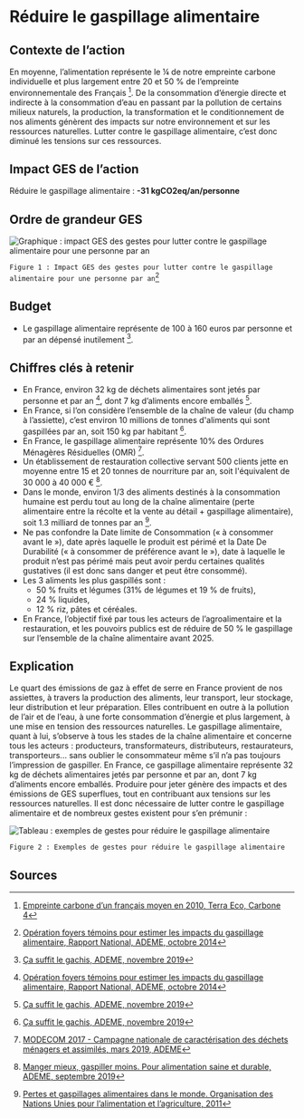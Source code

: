 # Réduire le gaspillage alimentaire

## Contexte de l’action

En moyenne, l’alimentation représente le ¼ de notre empreinte carbone individuelle et plus largement entre 20 et 50 % de l’empreinte environnementale des Français [^1]. De la consommation d’énergie directe et indirecte à la consommation d’eau en passant par la pollution de certains milieux naturels, la production, la transformation et le conditionnement de nos aliments génèrent des impacts sur notre environnement et sur les ressources naturelles.
Lutter contre le gaspillage alimentaire, c’est donc diminué les tensions sur ces ressources.

## Impact GES de l’action

Réduire le gaspillage alimentaire : **-31 kgCO2eq/an/personne**

## Ordre de grandeur GES

![Graphique : impact GES des gestes pour lutter contre le gaspillage alimentaire pour une personne par an](https://www.associationbilancarbone.fr/wp-content/uploads/2020/12/gaspi-alimentaire-fig1.jpg)

`Figure 1 : Impact GES des gestes pour lutter contre le gaspillage alimentaire pour une personne par an`[^2]

## Budget

- Le gaspillage alimentaire représente de 100 à 160 euros par personne et par an dépensé inutilement [^5].

## Chiffres clés à retenir

- En France, environ 32 kg de déchets alimentaires sont jetés par personne et par an [^2], dont 7 kg d’aliments encore emballés [^5].
- En France, si l’on considère l’ensemble de la chaîne de valeur (du champ à l’assiette), c’est environ 10 millions de tonnes d'aliments qui sont gaspillées par an, soit 150 kg par habitant [^5].
- En France, le gaspillage alimentaire représente 10% des Ordures Ménagères Résiduelles (OMR) [^6].
- Un établissement de restauration collective servant 500 clients jette en moyenne entre 15 et 20 tonnes de nourriture par an, soit l'équivalent de 30 000 à 40 000 € [^3].
- Dans le monde, environ 1/3 des aliments destinés à la consommation humaine est perdu tout au long de la chaîne alimentaire (perte alimentaire entre la récolte et la vente au détail + gaspillage alimentaire), soit 1.3 milliard de tonnes par an [^4].
- Ne pas confondre la Date limite de Consommation (« à consommer avant le »), date après laquelle le produit est périmé et la Date De Durabilité (« à consommer de préférence avant le »), date à laquelle le produit n’est pas périmé mais peut avoir perdu certaines qualités gustatives (il est donc sans danger et peut être consommé).
- Les 3 aliments les plus gaspillés sont :
  - 50 % fruits et légumes (31% de légumes et 19 % de fruits),
  - 24 % liquides,
  - 12 % riz, pâtes et céréales.
- En France, l’objectif fixé par tous les acteurs de l’agroalimentaire et la restauration, et les pouvoirs publics est de réduire de 50 % le gaspillage sur l’ensemble de la chaîne alimentaire avant 2025.

## Explication

Le quart des émissions de gaz à effet de serre en France provient de nos assiettes, à travers la production des aliments, leur transport, leur stockage, leur distribution et leur préparation. Elles contribuent en outre à la pollution de l’air et de l’eau, à une forte consommation d’énergie et plus largement, à une mise en tension des ressources naturelles.
Le gaspillage alimentaire, quant à lui, s’observe à tous les stades de la chaîne alimentaire et concerne tous les acteurs : producteurs, transformateurs, distributeurs, restaurateurs, transporteurs... sans oublier le consommateur même s’il n’a pas toujours l’impression de gaspiller. En France, ce gaspillage alimentaire représente 32 kg de déchets alimentaires jetés par personne et par an, dont 7 kg d’aliments encore emballés.
Produire pour jeter génère des impacts et des émissions de GES superflues, tout en contribuant aux tensions sur les ressources naturelles. Il est donc nécessaire de lutter contre le gaspillage alimentaire et de nombreux gestes existent pour s’en prémunir :

![Tableau : exemples de gestes pour réduire le gaspillage alimentaire](https://www.associationbilancarbone.fr/wp-content/uploads/2020/12/gaspi-alimentaire-tab2.jpg)

`Figure 2 : Exemples de gestes pour réduire le gaspillage alimentaire`

## Sources

[^1]: [Empreinte carbone d’un français moyen en 2010, Terra Eco, Carbone 4](https://www.terraeco.net/1990-2010-Notre-r-evolution,19337.html)
[^2]: [Opération foyers témoins pour estimer les impacts du gaspillage alimentaire, Rapport National, ADEME, octobre 2014](https://www.ademe.fr/sites/default/files/assets/documents/estimer-impacts-du-gaspillage-alimentaire-des-menages.pdf)
[^3]: [Manger mieux, gaspiller moins. Pour alimentation saine et durable, ADEME, septembre 2019](https://librairie.ademe.fr/consommer-autrement/1947-manger-mieux-gaspiller-moins-9791029708480.html)
[^4]: [Pertes et gaspillages alimentaires dans le monde. Organisation des Nations Unies pour l’alimentation et l’agriculture, 2011](https://www.fao.org/3/i2697f/i2697f00.htm)
[^5]: [Ça suffit le gachis, ADEME, novembre 2019](https://www.ademe.fr/ca-suffit-le-gachis)
[^6]: [MODECOM 2017 - Campagne nationale de caractérisation des déchets ménagers et assimilés, mars 2019, ADEME](https://librairie.ademe.fr/dechets-economie-circulaire/4351-modecom-2017-campagne-nationale-de-caracterisation-des-dechets-menagers-et-assimiles.html)
